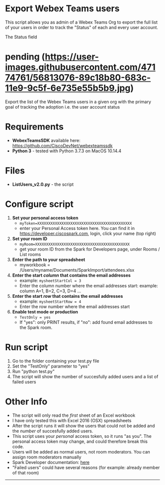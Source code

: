 # Export Webex Teams users

This script allows you as admin of a Webex Teams Org to export the full list of your users in order to track the "Status" of each and every user account.

The Status field 

# pending (https://user-images.githubusercontent.com/47174761/56813076-89c18b80-683c-11e9-9c5f-6e735e55b5b9.jpg)




Export the list of the Webex Teams users in a given org with the primary goal of tracking the adoption i.e. the user account status

# Requirements
- **WebexTeamsSDK** available here: https://github.com/CiscoDevNet/webexteamssdk
- **Python 3** - tested with Python 3.7.3 on MacOS 10.14.4


# Files
- **ListUsers_v2.0.py** - the script


# Configure script
1. **Set your personal access token**
	- `myToken=XXXXXXXXXXXXXXXXXXXXXXXXXXXXXXXXXXXXXXXXXXX`
	- enter your Personal Access token here. You can find it in https://developer.ciscospark.com, login, click your name (top right)
2. **Set your room ID**
	- `myRoom=XXXXXXXXXXXXXXXXXXXXXXXXXXXXXXXXXXXXXXXXXXX`
	- get your room ID from the Spark for Developers page, under Rooms / List rooms
3. **Enter the path to your spreadsheet**
	- myworkbook = /Users/myname/Documents/SparkImport/attendees.xlsx
4. **Enter the start _column_ that contains the email addresses**
	- example: `mysheetStartCol = 3 `
	- Enter the column number where the email addresses start:  example: column A=1, B=2, C=3, D=4 ...
5. **Enter the start _row_ that contains the email addresses**
	- example: `mysheetStartRow = 4 `
	- Enter the row number where the email addresses start
6. **Enable test mode or production**
	- `TestOnly = yes`
	- If "yes": only PRINT results, if "no": add found email addresses to the Spark room.



  

# Run script
1. Go to the folder containing your test.py file
2. Set the "TestOnly" parameter to "yes"
3. Run "python test.py"
4. The script will show the number of succesfully added users and a list of failed users




# Other Info
- The script will only read the _first_ sheet of an Excel workbook
- I have only tested this with Excel 2016 (OSX) spreadsheets
- After the script runs it will show the users that could not be added and the _number_ of succesfully added users.
- This script uses your _personal_ access token, so it runs "as you". The personal access token may change, and could therefore break this code.
- Users will be added as normal users, not room moderators. You can assign room moderators manually
- Spark Developer documentation:  [here](https://developer.ciscospark.com/resource-rooms.html) 
- "Failed users" could have several reasons (for example: already member of that room)


---------------------
